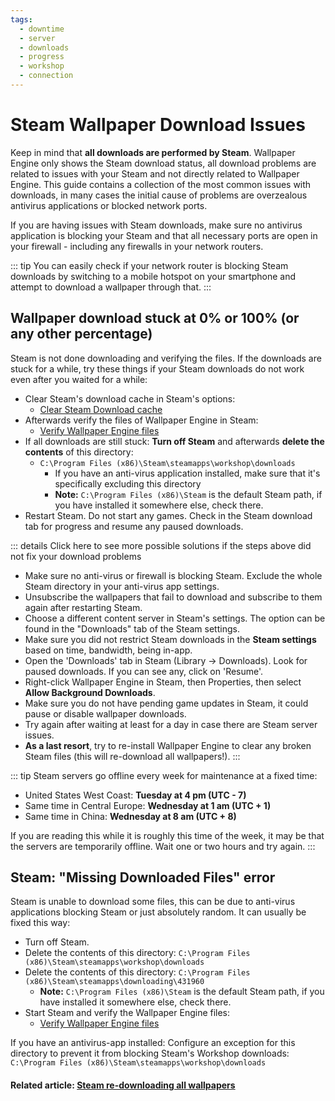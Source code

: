 ```yaml
---
tags:
  - downtime
  - server
  - downloads
  - progress
  - workshop
  - connection
---
```

# Steam Wallpaper Download Issues

Keep in mind that **all downloads are performed by Steam**. Wallpaper Engine only shows the Steam download status, all download problems are related to issues with your Steam and not directly related to Wallpaper Engine. This guide contains a collection of the most common issues with downloads, in many cases the initial cause of problems are overzealous antivirus applications or blocked network ports.

If you are having issues with Steam downloads, make sure no antivirus application is blocking your Steam and that all necessary ports are open in your firewall - including any firewalls in your network routers.

::: tip
You can easily check if your network router is blocking Steam downloads by switching to a mobile hotspot on your smartphone and attempt to download a wallpaper through that.
:::

## Wallpaper download stuck at 0% or 100% (or any other percentage)
Steam is not done downloading and verifying the files. If the downloads are stuck for a while, try these things if your Steam downloads do not work even after you waited for a while:

* Clear Steam's download cache in Steam's options:
  * [Clear Steam Download cache](https://support.steampowered.com/kb_article.php?ref=3134-TIAL-4638)
* Afterwards verify the files of Wallpaper Engine in Steam:
  * [Verify Wallpaper Engine files](https://support.steampowered.com/kb_article.php?ref=2037-QEUH-3335)
* If all downloads are still stuck: **Turn off Steam** and afterwards **delete the contents** of this directory:
  * `C:\Program Files (x86)\Steam\steamapps\workshop\downloads`
    * If you have an anti-virus application installed, make sure that it's specifically excluding this directory
    * **Note:** `C:\Program Files (x86)\Steam` is the default Steam path, if you have installed it somewhere else, check there.
* Restart Steam. Do not start any games. Check in the Steam download tab for progress and resume any paused downloads.

::: details Click here to see more possible solutions if the steps above did not fix your download problems
* Make sure no anti-virus or firewall is blocking Steam. Exclude the whole Steam directory in your anti-virus app settings.
* Unsubscribe the wallpapers that fail to download and subscribe to them again after restarting Steam.
* Choose a different content server in Steam's settings. The option can be found in the "Downloads" tab of the Steam settings.
* Make sure you did not restrict Steam downloads in the **Steam settings** based on time, bandwidth, being in-app.
* Open the 'Downloads' tab in Steam (Library -> Downloads). Look for paused downloads. If you can see any, click on 'Resume'.
* Right-click Wallpaper Engine in Steam, then Properties, then select **Allow Background Downloads**.
* Make sure you do not have pending game updates in Steam, it could pause or disable wallpaper downloads.
* Try again after waiting at least for a day in case there are Steam server issues.
* **As a last resort**, try to re-install Wallpaper Engine to clear any broken Steam files (this will re-download all wallpapers!).
:::

::: tip
Steam servers go offline every week for maintenance at a fixed time:

* United States West Coast: **Tuesday at 4 pm (UTC - 7)** 
* Same time in Central Europe: **Wednesday at 1 am (UTC + 1)**
* Same time in China: **Wednesday at 8 am (UTC + 8)**

If you are reading this while it is roughly this time of the week, it may be that the servers are temporarily offline. Wait one or two hours and try again.
:::

## Steam: "Missing Downloaded Files" error

Steam is unable to download some files, this can be due to anti-virus applications blocking Steam or just absolutely random. It can usually be fixed this way:

* Turn off Steam.
* Delete the contents of this directory: `C:\Program Files (x86)\Steam\steamapps\workshop\downloads`
* Delete the contents of this directory: `C:\Program Files (x86)\Steam\steamapps\downloading\431960`
  * **Note:** `C:\Program Files (x86)\Steam` is the default Steam path, if you have installed it somewhere else, check there.
* Start Steam and verify the Wallpaper Engine files:
  * [Verify Wallpaper Engine files](https://support.steampowered.com/kb_article.php?ref=2037-QEUH-3335)

If you have an antivirus-app installed: Configure an exception for this directory to prevent it from blocking Steam's Workshop downloads: `C:\Program Files (x86)\Steam\steamapps\workshop\downloads`

#### Related article: [Steam re-downloading all wallpapers](/steam/redownload)